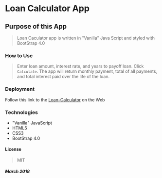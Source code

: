 # Loan Calculator App

## Purpose of this App

>Loan Caculator app is written in "Vanilla" Java Script and styled with BootStrap 4.0

### How to Use

>Enter loan amount, interest rate, and years to payoff loan. Click `Calculate`. The app will return monthly payment, total of all payments, and total interest paid over the life of the loan.

### Deployment

Follow this link to the [Loan-Calculator](https://captnwalker.github.io/loan-calculator/) on the Web

### Technologies

* "Vanilla" JavaScript
* HTML5
* CSS3
* BootStrap 4.0

#### License

>MIT

##### *March 2018*